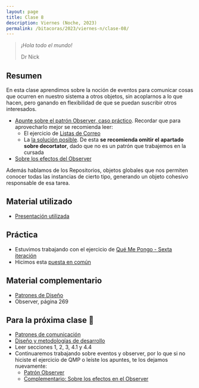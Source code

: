 ```yaml
---
layout: page
title: Clase 8
description: Viernes (Noche, 2023)
permalink: /bitacoras/2023/viernes-n/clase-08/
---
```


> _¡Hola todo el mundo!_
>
> Dr Nick




## Resumen

En esta clase aprendimos sobre la noción de eventos para comunicar cosas que ocurren en nuestro sistema a otros objetos, sin acoplarnos a lo que hacen, pero ganando en flexibilidad de que se puedan suscribir otros interesados.

- [Apunte sobre el patrón Observer, caso práctico](https://docs.google.com/document/d/1h8Cce8faTG65RXoElPvAsPS-I8H2MxMbemzMcYCL56I/edit). Recordar que para aprovecharlo mejor se recomienda leer:
   - El ejercicio de [Listas de Correo](https://docs.google.com/document/d/1o0Bc2Az38ii7YzbsDVX-v8bu3-eBbIdsJqKABMArqv0/edit)
   - La [la solución posible](https://docs.google.com/document/d/1aw8p79d78zos47ommvwZw6fIkHH_Qx_SBfwU3yfJ96k/edit#heading=h.ssrn70io33qo). De esta **se recomienda omitir el apartado sobre decortator**, dado que no es un patrón que trabajemos en la cursada
- [Sobre los efectos del Observer](https://docs.google.com/document/d/1UwTcRLugqDgZuqfWvOxckwk27UBjDo70AF1znzX24QM/edit#heading=h.y04j3mise0wn)

Además hablamos de los Repositorios, objetos globales que nos permiten conocer todas las instancias de cierto tipo, generando un objeto cohesivo responsable de esa tarea.

## Material utilizado

- [Presentación utilizada](https://docs.google.com/presentation/d/1KwoYTdJA4_RLL_VTH5KcwOZGST9V3XAt_hkckzUJD94/edit)

## Práctica

- Estuvimos trabajando con el ejercicio de [Qué Me Pongo - Sexta iteración](https://docs.google.com/document/d/1NxqhJj70kt-_4aw-CawlISdJZyedzoOcLAVJAZVZISE)
- Hicimos esta [puesta en común](https://drive.google.com/file/d/1JPWEYqw0a_ylqq2zF3zLa2SscGqPFPGg/view?usp=sharing)

## Material complementario

- [Patrones de Diseño](https://www.utnianos.com.ar/foro/attachment.php?aid=3577)
- Observer, página 269

## Para la próxima clase 📅

- [Patrones de comunicación](https://docs.google.com/document/d/1EVPwqFyq2TW5Z5_VUeWdh9yLesxPBbSBzke2jHNURuk/edit)
-  [Diseño y metodologías de desarrollo](https://docs.google.com/document/d/11PQO8NPSOV4SW0ZwtFsh4RCtWubuEBV6E5qPicqJNKs/edit)
  - Leer secciones 1, 2, 3, 4.1 y 4.4
- Continuaremos trabajando sobre eventos y observer, por lo que si no hiciste el ejercicio de QMP o leíste los apuntes, te los dejamos nuevamente:
  - [Patrón Observer](https://docs.google.com/document/d/1h8Cce8faTG65RXoElPvAsPS-I8H2MxMbemzMcYCL56I/edit)
  - [Complementario: Sobre los efectos en el Observer](https://docs.google.com/document/d/1UwTcRLugqDgZuqfWvOxckwk27UBjDo70AF1znzX24QM/edit#heading=h.y04j3mise0wn)
